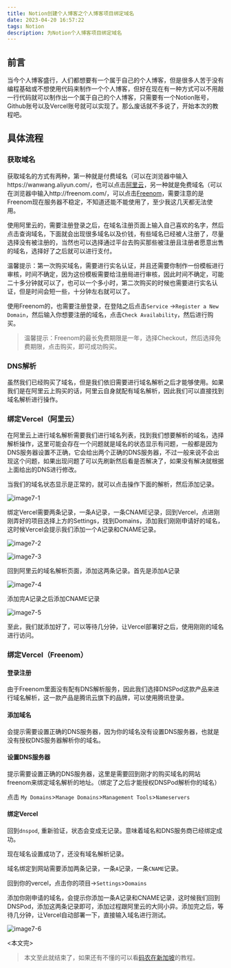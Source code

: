 ```yaml
---
title: Notion创建个人博客之个人博客项目绑定域名
date: 2023-04-20 16:57:22
tags: Notion
description: 为Notion个人博客项目绑定域名
---
```


## 前言

当今个人博客盛行，人们都想要有一个属于自己的个人博客，但是很多人苦于没有编程基础或不想使用代码来制作一个个人博客，但好在现在有一种方式可以不用敲一行代码就可以制作出一个属于自己的个人博客，只需要有一个Notion账号，Github账号以及Vercel账号就可以实现了。那么废话就不多说了，开始本次的教程吧。

## 具体流程

### 获取域名

获取域名的方式有两种，第一种就是付费域名（可以在浏览器中输入https://wanwang.aliyun.com/，也可以点击[阿里云](https://wanwang.aliyun.com/)，另一种就是免费域名（可以在浏览器中输入http://freenom.com/，可以点击[Freenom](http://freenom.com/)，需要注意的是Freenom现在服务器不稳定，不知道还能不能使用了，至少我这几天都无法使用。

使用阿里云的，需要注册登录之后，在域名注册页面上输入自己喜欢的名字，然后点击查询域名，下面就会出现很多域名以及价钱，有些域名已经被人注册了，尽量选择没有被注册的，当然也可以选择通过平台去购买那些被注册且注册者愿意出售的域名，选择好了之后就可以进行支付。

温馨提示：第一次购买域名，需要进行实名认证，并且还需要你制作一份模板进行审核，时间不确定，因为这份模板需要给注册局进行审核，因此时间不确定，可能二十多分钟就可以了，也可以一个多小时，第二次购买的时候也需要进行实名认证，但是时间会短一些，十分钟左右就可以了。

使用Freenom的，也需要注册登录，在登陆之后点击`Service` ->`Register a New Domain`，然后输入你想要注册的域名，点击`Check Availability`，然后进行购买。

> 温馨提示：Freenom的最长免费期限是一年，选择Checkout，然后选择免费期限，点击购买，即可成功购买。

### DNS解析

虽然我们已经购买了域名，但是我们依旧需要进行域名解析之后才能够使用。如果我们是在阿里云上购买的话，阿里云自身就配有域名解析，因此我们可以直接找到域名解析进行操作。

### 绑定Vercel（阿里云）

在阿里云上进行域名解析需要我们进行域名列表，找到我们想要解析的域名，选择解析操作，这里可能会存在一个问题就是域名的状态显示有问题，一般都是因为DNS服务器设置不正确，它会给出两个正确的DNS服务器，不过一般来说不会出现这个问题，如果出现问题了可以先刷新然后看是否解决了，如果没有解决就根据上面给出的DNS进行修改。

当我们的域名状态显示是正常的，就可以点击操作下面的解析，然后添加记录。

![image7-1](https://cdn.jsdelivr.net/gh/qichenxiaoni/Picture-warehouse@main/img/image7-1.png)

绑定Vercel需要两条记录，一条A记录，一条CNAME记录，回到Vercel，点进刚刚弄好的项目选择上方的Settings，找到Domains，添加我们刚刚申请好的域名，这时候Vercel会提示我们添加一个A记录和CNAME记录。

![image7-2](https://cdn.jsdelivr.net/gh/qichenxiaoni/Picture-warehouse@main/img/image7-2.png)

![image7-3](https://cdn.jsdelivr.net/gh/qichenxiaoni/Picture-warehouse@main/img/image7-3.png)

回到阿里云的域名解析页面，添加这两条记录。首先是添加A记录

![image7-4](https://cdn.jsdelivr.net/gh/qichenxiaoni/Picture-warehouse@main/img/image7-4.png)

添加完A记录之后添加CNAME记录

![image7-5](https://cdn.jsdelivr.net/gh/qichenxiaoni/Picture-warehouse@main/img/image7-5.png)

至此，我们就添加好了，可以等待几分钟，让Vercel部署好之后，使用刚刚的域名进行访问。

### 绑定Vercel（Freenom）

#### 登录注册

由于Freenom里面没有配有DNS解析服务，因此我们选择DNSPod这款产品来进行域名解析，这一款产品是腾讯云旗下的品牌，可以使用腾讯登录。

#### 添加域名

会提示需要设置正确的DNS服务器，因为你的域名没有设置DNS服务器，也就是没有授权DNS服务器解析你的域名。

#### 设置DNS服务器

提示需要设置正确的DNS服务器，这里是需要回到刚才的购买域名的网站freenom来绑定域名解析的地址。（绑定了之后才能授权DNSPod解析你的域名）

点击 `My Domains`>`Manage Domains`>`Management Tools`>`Nameservers`

#### 绑定Vercel

回到`dnspod`, 重新验证，状态会变成无记录。意味着域名和DNS服务商已经绑定成功。

现在域名设置成功了，还没有域名解析记录。

域名绑定到网站需要添加两条记录，一条`A`记录，一条`CNAME`记录。

回到你的vercel，点击你的项目->`Settings`>`Domains`

添加你刚申请的域名，会提示你添加一条A记录和CNAME记录，这时候我们回到DNSPod，添加这两条记录即可，添加过程跟阿里云的大同小异。添加完之后，等待几分钟，让Vercel自动部署一下，直接输入域名进行测试。

![image7-6](https://cdn.jsdelivr.net/gh/qichenxiaoni/Picture-warehouse@main/img/image7-6.png)



<本文完>



> 本文至此就结束了，如果还有不懂的可以看[码农在新加坡](https://www.leftpocket.cn/post/notion/domain/)的教程。


